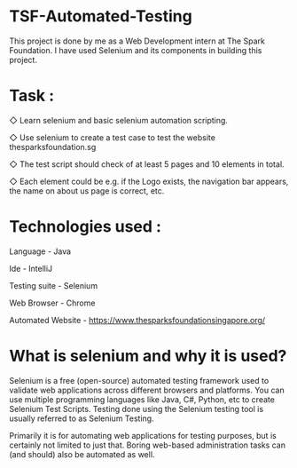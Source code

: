 # TSF-Automated-Testing
This project is done by me as a Web Development  intern at The Spark Foundation. I have used Selenium and its components in building this project.

# Task :

◇ Learn selenium and basic selenium automation scripting.

◇ Use selenium to create a test case to test the website
thesparksfoundation.sg

◇ The test script should check of at least 5 pages and 10
elements in total.

◇ Each element could be e.g. if the Logo exists, the navigation
bar appears, the name on about us page is correct, etc.

# Technologies used :

Language - Java

Ide - IntelliJ

Testing suite - Selenium

Web Browser - Chrome

Automated Website - https://www.thesparksfoundationsingapore.org/

# What is selenium and why it is used?

Selenium is a free (open-source) automated testing framework used to validate web applications across different browsers and platforms. You can use multiple programming languages like Java, C#, Python, etc to create Selenium Test Scripts. Testing done using the Selenium testing tool is usually referred to as Selenium Testing.

Primarily it is for automating web applications for testing purposes, but is certainly not limited to just that.
Boring web-based administration tasks can (and should) also be automated as well.
